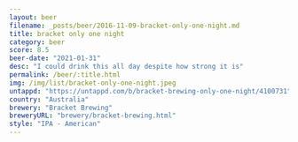 ```yaml
---
layout: beer
filename: _posts/beer/2016-11-09-bracket-only-one-night.md
title: bracket only one night
category: beer
score: 8.5
beer-date: "2021-01-31"
desc: "I could drink this all day despite how strong it is"
permalink: /beer/:title.html
img: /img/list/bracket-only-one-night.jpeg
untappd: "https://untappd.com/b/bracket-brewing-only-one-night/4100731"
country: "Australia"
brewery: "Bracket Brewing"
breweryURL: "brewery/bracket-brewing.html"
style: "IPA - American"
---
```


